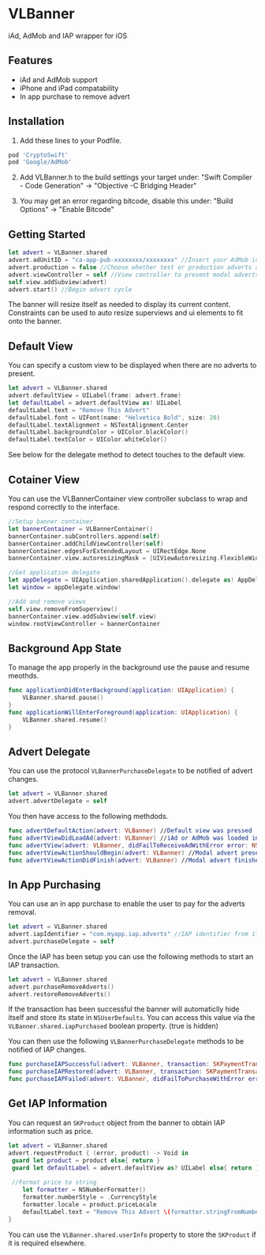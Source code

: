 # VLBanner
iAd, AdMob and IAP wrapper for iOS

## Features
  * iAd and AdMob support
  * iPhone and iPad compatability
  * In app purchase to remove advert

## Installation

1) Add these lines to your Podfile.
```bash
pod 'CryptoSwift'
pod 'Google/AdMob'
```

2) Add VLBanner.h to the build settings your target under:
"Swift Compiler - Code Generation" -> "Objective -C Bridging Header"

3) You may get an error regarding bitcode, disable this under:
"Build Options" -> "Enable Bitcode"

## Getting Started

```swift
let advert = VLBanner.shared
advert.adUnitID = "ca-app-pub-xxxxxxxx/xxxxxxxx" //Insert your AdMob identifier here
advert.production = false //Choose whether test or production adverts are shown
advert.viewController = self //View controller to present modal adverts
self.view.addSubview(advert)
advert.start() //Begin advert cycle
```

The banner will resize itself as needed to display its current content.
Constraints can be used to auto resize superviews and ui elements to fit onto the banner.

## Default View

You can specify a custom view to be displayed when there are no adverts to present.
```swift
let advert = VLBanner.shared
advert.defaultView = UILabel(frame: advert.frame)
let defaultLabel = advert.defaultView as! UILabel
defaultLabel.text = "Remove This Advert"
defaultLabel.font = UIFont(name: "Helvetica Bold", size: 20)
defaultLabel.textAlignment = NSTextAlignment.Center
defaultLabel.backgroundColor = UIColor.blackColor()
defaultLabel.textColor = UIColor.whiteColor()
```
See below for the delegate method to detect touches to the default view.

## Cotainer View

You can use the VLBannerContainer view controller subclass to wrap and respond correctly to the interface.

```swift
//Setup banner container
let bannerContainer = VLBannerContainer()
bannerContainer.subControllers.append(self)
bannerContainer.addChildViewController(self)
bannerContainer.edgesForExtendedLayout = UIRectEdge.None
bannerContainer.view.autoresizingMask = [UIViewAutoresizing.FlexibleWidth, UIViewAutoresizing.FlexibleHeight]

//Get application delegate
let appDelegate = UIApplication.sharedApplication().delegate as! AppDelegate
let window = appDelegate.window!

//Add and remove views
self.view.removeFromSuperview()
bannerContainer.view.addSubview(self.view)
window.rootViewController = bannerContainer
```

## Background App State

To manage the app properly in the background use the pause and resume meothds.

```swift
func applicationDidEnterBackground(application: UIApplication) {
	VLBanner.shared.pause()
}
func applicationWillEnterForeground(application: UIApplication) {
	VLBanner.shared.resume()
}
```

## Advert Delegate

You can use the protocol `VLBannerPurchaseDelegate` to be notified of advert changes.
```swift
let advert = VLBanner.shared
advert.advertDelegate = self
```

You then have access to the following methdods.
```swift
func advertDefaultAction(advert: VLBanner) //Default view was pressed
func advertViewDidLoadAd(advert: VLBanner) //iAd or AdMob was loaded into view
func advertView(advert: VLBanner, didFailToReceiveAdWithError error: NSError) //iAd or AdMob returned an error
func advertViewActionShouldBegin(advert: VLBanner) //Modal advert presented from user click
func advertViewActionDidFinish(advert: VLBanner) //Modal advert finished presenting
```

## In App Purchasing

You can use an in app purchase to enable the user to pay for the adverts removal.
```swift
let advert = VLBanner.shared
advert.iapIdentifier = "com.myapp.iap.adverts" //IAP identifier from iTunes Connect
advert.purchaseDelegate = self
```

Once the IAP has been setup you can use the following methods to start an IAP transaction.
```swift
let advert = VLBanner.shared
advert.purchaseRemoveAdverts()
advert.restoreRemoveAdverts()
```
If the transaction has been successful the banner will automaticlly hide itself and store its state in `NSUserDefaults`.
You can access this value via the `VLBanner.shared.iapPurchased` boolean property. (true is hidden)

You can then use the following `VLBannerPurchaseDelegate` methods to be notified of IAP changes.
```swift
func purchaseIAPSuccessful(advert: VLBanner, transaction: SKPaymentTransaction)
func purchaseIAPRestored(advert: VLBanner, transaction: SKPaymentTransaction)
func purchaseIAPFailed(advert: VLBanner, didFailToPurchaseWithError error: NSError)
```

## Get IAP Information

You can request an `SKProduct` object from the banner to obtain IAP information such as price.
```swift
let advert = VLBanner.shared
advert.requestProduct { (error, product) -> Void in
 guard let product = product else{ return }
 guard let defaultLabel = advert.defaultView as? UILabel else{ return }
  
 //Format price to string
	let formatter = NSNumberFormatter()
	formatter.numberStyle = .CurrencyStyle
	formatter.locale = product.priceLocale
	defaultLabel.text = "Remove This Advert \(formatter.stringFromNumber(product.price)!)"
}
```
You can use the `VLBanner.shared.userInfo` property to store the `SKProduct` if it is required elsewhere.

